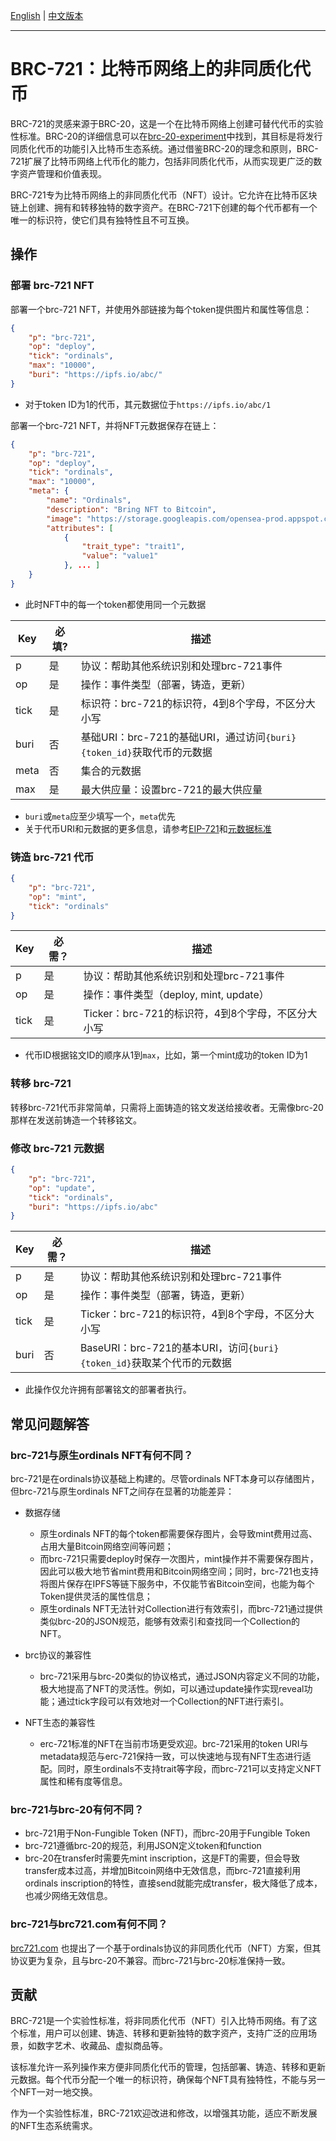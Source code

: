 [English](./README.md) | [中文版本](./README_zh.md)

---

# BRC-721：比特币网络上的非同质化代币

BRC-721的灵感来源于BRC-20，这是一个在比特币网络上创建可替代代币的实验性标准。BRC-20的详细信息可以在[brc-20-experiment](https://domo-2.gitbook.io/brc-20-experiment/)中找到，其目标是将发行同质化代币的功能引入比特币生态系统。通过借鉴BRC-20的理念和原则，BRC-721扩展了比特币网络上代币化的能力，包括非同质化代币，从而实现更广泛的数字资产管理和价值表现。

BRC-721专为比特币网络上的非同质化代币（NFT）设计。它允许在比特币区块链上创建、拥有和转移独特的数字资产。在BRC-721下创建的每个代币都有一个唯一的标识符，使它们具有独特性且不可互换。

## 操作

### 部署 brc-721 NFT

部署一个brc-721 NFT，并使用外部链接为每个token提供图片和属性等信息：

``` json
{
    "p": "brc-721",
    "op": "deploy",
    "tick": "ordinals",
    "max": "10000",
    "buri": "https://ipfs.io/abc/"
}
```

* 对于token ID为1的代币，其元数据位于`https://ipfs.io/abc/1`

部署一个brc-721 NFT，并将NFT元数据保存在链上：

``` json
{
    "p": "brc-721",
    "op": "deploy",
    "tick": "ordinals",
    "max": "10000",
    "meta": {
        "name": "Ordinals",
        "description": "Bring NFT to Bitcoin", 
        "image": "https://storage.googleapis.com/opensea-prod.appspot.com/puffs/3.png",
        "attributes": [
            {
                "trait_type": "trait1", 
                "value": "value1"
            }, ... ]
    }
}
```

* 此时NFT中的每一个token都使用同一个元数据

| Key | 必填? | 描述 |
|---|---|---|
| p | 是 | 协议：帮助其他系统识别和处理brc-721事件 |
| op | 是 | 操作：事件类型（部署，铸造，更新）|
| tick | 是 | 标识符：brc-721的标识符，4到8个字母，不区分大小写 |
| buri | 否 | 基础URI：brc-721的基础URI，通过访问`{buri}{token_id}`获取代币的元数据 |
| meta | 否 | 集合的元数据 |
| max | 是 | 最大供应量：设置brc-721的最大供应量 |

* `buri`或`meta`应至少填写一个，`meta`优先
* 关于代币URI和元数据的更多信息，请参考[EIP-721](https://eips.ethereum.org/EIPS/eip-721)和[元数据标准](https://docs.opensea.io/docs/metadata-standards)

### 铸造 brc-721 代币

``` json
{
    "p": "brc-721",
    "op": "mint",
    "tick": "ordinals"
}
```

| Key | 必需？ | 描述 |
|---|---|---|
| p | 是 | 协议：帮助其他系统识别和处理brc-721事件 |
| op | 是 | 操作：事件类型（deploy, mint, update） |
| tick | 是 | Ticker：brc-721的标识符，4到8个字母，不区分大小写 |

* 代币ID根据铭文ID的顺序从1到`max`，比如，第一个mint成功的token ID为1

### 转移 brc-721

转移brc-721代币非常简单，只需将上面铸造的铭文发送给接收者。无需像brc-20那样在发送前铸造一个转移铭文。

### 修改 brc-721 元数据

``` json
{
    "p": "brc-721",
    "op": "update",
    "tick": "ordinals",
    "buri": "https://ipfs.io/abc"
}
```

| Key | 必需？ | 描述 |
|---|---|---|
| p | 是 | 协议：帮助其他系统识别和处理brc-721事件 |
| op | 是 | 操作：事件类型（部署，铸造，更新） |
| tick | 是 | Ticker：brc-721的标识符，4到8个字母，不区分大小写 |
| buri | 否 | BaseURI：brc-721的基本URI，访问`{buri}{token_id}`获取某个代币的元数据 |

* 此操作仅允许拥有部署铭文的部署者执行。

## 常见问题解答

### brc-721与原生ordinals NFT有何不同？

brc-721是在ordinals协议基础上构建的。尽管ordinals NFT本身可以存储图片，但brc-721与原生ordinals NFT之间存在显著的功能差异：

* 数据存储

  * 原生ordinals NFT的每个token都需要保存图片，会导致mint费用过高、占用大量Bitcoin网络空间等问题；
  * 而brc-721只需要deploy时保存一次图片，mint操作并不需要保存图片，因此可以极大地节省mint费用和Bitcoin网络空间；同时，brc-721也支持将图片保存在IPFS等链下服务中，不仅能节省Bitcoin空间，也能为每个Token提供灵活的属性信息；
  * 原生ordinals NFT无法针对Collection进行有效索引，而brc-721通过提供类似brc-20的JSON规范，能够有效索引和查找同一个Collection的NFT。

* brc协议的兼容性

  * brc-721采用与brc-20类似的协议格式，通过JSON内容定义不同的功能，极大地提高了NFT的灵活性。例如，可以通过update操作实现reveal功能；通过tick字段可以有效地对一个Collection的NFT进行索引。

* NFT生态的兼容性

  * erc-721标准的NFT在当前市场更受欢迎。brc-721采用的token URI与metadata规范与erc-721保持一致，可以快速地与现有NFT生态进行适配。同时，原生ordinals不支持trait等字段，而brc-721可以支持定义NFT属性和稀有度等信息。

### brc-721与brc-20有何不同？

  * brc-721用于Non-Fungible Token (NFT)，而brc-20用于Fungible Token
  * brc-721遵循brc-20的规范，利用JSON定义token和function
  * brc-20在transfer时需要先mint inscription，这是FT的需要，但会导致transfer成本过高，并增加Bitcoin网络中无效信息，而brc-721直接利用ordinals inscription的特性，直接send就能完成transfer，极大降低了成本，也减少网络无效信息。

### brc-721与brc721.com有何不同？

[brc721.com](https://brc721.com/) 也提出了一个基于ordinals协议的非同质化代币（NFT）方案，但其协议更为复杂，且与brc-20不兼容。而brc-721与brc-20标准保持一致。

## 贡献

BRC-721是一个实验性标准，将非同质化代币（NFT）引入比特币网络。有了这个标准，用户可以创建、铸造、转移和更新独特的数字资产，支持广泛的应用场景，如数字艺术、收藏品、虚拟商品等。

该标准允许一系列操作来方便非同质化代币的管理，包括部署、铸造、转移和更新元数据。每个代币分配一个唯一的标识符，确保每个NFT具有独特性，不能与另一个NFT一对一地交换。

作为一个实验性标准，BRC-721欢迎改进和修改，以增强其功能，适应不断发展的NFT生态系统需求。
